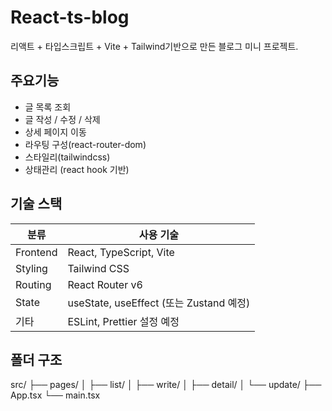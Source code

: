 # React-ts-blog
리액트 + 타입스크립트 + Vite + Tailwind기반으로 만든 블로그 미니 프로젝트.

## 주요기능
- 글 목록 조회
- 글 작성 / 수정 / 삭제
- 상세 페이지 이동
- 라우팅 구성(react-router-dom)
- 스타일리(tailwindcss)
- 상태관리 (react hook 기반)

## 기술 스택
| 분류 | 사용 기술 |
|------|-----------|
| Frontend | React, TypeScript, Vite |
| Styling | Tailwind CSS |
| Routing | React Router v6 |
| State | useState, useEffect (또는 Zustand 예정) |
| 기타 | ESLint, Prettier 설정 예정 |

## 폴더 구조
src/
├── pages/
│   ├── list/
│   ├── write/
│   ├── detail/
│   └── update/
├── App.tsx
└── main.tsx
